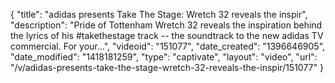 {
    "title": "adidas presents Take The Stage: Wretch 32 reveals the inspir",
    "description": "Pride of Tottenham Wretch 32 reveals the inspiration behind the lyrics of his #takethestage track -- the soundtrack to the new adidas TV commercial. For your...",
    "videoid": "151077",
    "date_created": "1396646905",
    "date_modified": "1418181259",
    "type": "captivate",
    "layout": "video",
    "url": "\/v\/adidas-presents-take-the-stage-wretch-32-reveals-the-inspir\/151077"
}